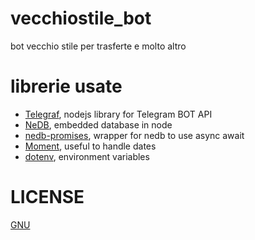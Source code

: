 # vecchiostile_bot

bot vecchio stile per trasferte e molto altro

# librerie usate

-   [Telegraf](https://github.com/telegraf/telegraf), nodejs library for Telegram BOT API
-   [NeDB](https://github.com/louischatriot/nedb), embedded database in node
-   [nedb-promises](https://www.npmjs.com/package/nedb-promises), wrapper for nedb to use async await
-   [Moment](https://momentjs.com), useful to handle dates
-   [dotenv](https://www.npmjs.com/package/dotenv), environment variables

# LICENSE

[GNU](https://choosealicense.com/licenses/gpl-3.0/)
